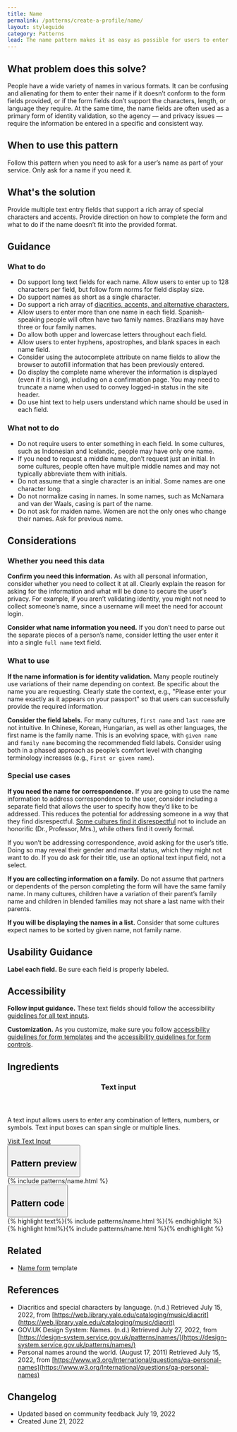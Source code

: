 ```yaml
---
title: Name
permalink: /patterns/create-a-profile/name/
layout: styleguide
category: Patterns
lead: The name pattern makes it as easy as possible for users to enter their name in the format required. This pattern is often used to validate identity and helps collect name elements in the most effective and least intrusive manner possible.
---
```


## What problem does this solve?
People have a wide variety of names in various formats. It can be confusing and alienating for them to enter their name if it doesn’t conform to the form fields provided, or if the form fields don’t support the characters, length, or language they require. At the same time, the name fields are often used as a primary form of identity validation, so the agency &#8212; and privacy issues &#8212; require the information be entered in a specific and consistent way. 

## When to use this pattern 
Follow this pattern when you need to ask for a user’s name as part of your service. Only ask for a name if you need it. 

## What's the solution
Provide multiple text entry fields that support a rich array of special characters and accents. Provide direction on how to complete the form and what to do if the name doesn’t fit into the provided format.


## Guidance

<div class="grid-row grid-gap-3">
  <div class="tablet:grid-col-5">
    <div class="do-dont">
      <div class="do-dont__do">
      <h3 class="do-dont__heading">What to do</h3>
        <div class="do-dont__content">
          <ul>
            <li>Do support long text fields for each name. Allow users to enter up to 128 characters per field, but follow form norms for field display size.</li>
            <li>Do support names as short as a single character.</li>
            <li>Do support a rich array of <a href="https://web.library.yale.edu/cataloging/music/diacrit">diacritics, accents, and alternative characters.</a></li>
            <li>Allow users to enter more than one name in each field. Spanish-speaking people will often have two family names. Brazilians may have three or four family names.</li>
            <li>Do allow both upper and lowercase letters throughout each field.</li>
            <li>Allow users to enter hyphens, apostrophes, and blank spaces in each name field.</li>
            <li>Consider using the autocomplete attribute on name fields to allow the browser to autofill information that has been previously entered.</li>
            <li>Do display the complete name wherever the information is displayed (even if it is long), including on a confirmation page. You may need to truncate a name when used to convey logged-in status in the site header.</li>
            <li>Do use hint text to help users understand which name should be used in each field.</li>
          </ul> 
        </div>
      </div>
    </div>
  </div>
  <div class="tablet:grid-col-5">
    <div class="do-dont__dont">
    <h3 class="do-dont__heading">What not to do</h3>
      <div class="do-dont__content">
          <ul>
            <li>Do not require users to enter something in each field. In some cultures, such as Indonesian and Icelandic, people may have only one name.</li>
            <li>If you need to request a middle name, don’t request just an initial. In some cultures, people often have multiple middle names and may not typically abbreviate them with initials.</li>
            <li>Do not assume that a single character is an initial. Some names are one character long.</li>
            <li>Do not normalize casing in names. In some names, such as McNamara and van der Waals, casing is part of the name.</li>
            <li>Do not ask for maiden name. Women are not the only ones who change their names. Ask for previous name.</li>
          </ul>
      </div>
    </div>
  </div>
</div>

## Considerations
### Whether you need this data
<strong>Confirm you need this information.</strong> As with all personal information, consider whether you need to collect it at all. Clearly explain the reason for asking for the information and what will be done to secure the user’s privacy. For example, if you aren’t validating identity, you might not need to collect someone’s name, since a username will meet the need for account login.

<strong>Consider what name information you need.</strong> If you don’t need to parse out the separate pieces of a person’s name, consider letting the user enter it into a single `full name` text field. 

### What to use 
<strong>If the name information is for identity validation.</strong>  Many people routinely use variations of their name depending on context. Be specific about the name you are requesting. Clearly state the context, e.g., "Please enter your name exactly as it appears on your passport" so that users can successfully provide the required information.

<strong>Consider the field labels.</strong> For many cultures, `first name` and `last name` are not intuitive. In Chinese, Korean, Hungarian, as well as other languages, the first name is the family name. This is an evolving space, with `given name` and `family name` becoming the recommended field labels. Consider using both in a phased approach as people’s comfort level with changing terminology increases (e.g., `First or given name`).

### Special use cases
<strong>If you need the name for correspondence.</strong> If you are going to use the name information to address correspondence to the user, consider including a separate field that allows the user to specify how they’d like to be addressed. This reduces the potential for addressing someone in a way that they find disrespectful. <a href="https://www.w3.org/International/questions/qa-personal-names">Some cultures find it disrespectful</a> not to include an honorific (Dr., Professor, Mrs.), while others find it overly formal. 

If you won’t be addressing correspondence, avoid asking for the user’s title. Doing so may reveal their gender and marital status, which they might not want to do. If you do ask for their title, use an optional text input field, not a select.

<strong>If you are collecting information on a family.</strong> Do not assume that partners or dependents of the person completing the form will have the same family name. In many cultures, children have a variation of their parent’s family name and children in blended families may not share a last name with their parents.

<strong>If you will be displaying the names in a list.</strong> Consider that some cultures expect names to be sorted by given name, not family name.

## Usability Guidance
<strong>Label each field.</strong> Be sure each field is properly labeled. 

## Accessibility 
<strong>Follow input guidance.</strong> These text fields should follow the accessibility  <a href="https://designsystem.digital.gov/components/text-input/">guidelines for all text inputs</a>. 

<strong>Customization.</strong> As you customize, make sure you follow [accessibility guidelines for form templates](https://designsystem.digital.gov/templates/form-templates/) and the [accessibility guidelines for form controls](https://designsystem.digital.gov/components/form/).

## Ingredients

<div class="usa-card-group flex-row margin-top-2">
  <div
  class="usa-card site-component-card grid-col-4 tablet:grid-col-4 margin-bottom-2"
  role="region"
  aria-atomic="true"
  aria-label="Visit text input component"
  data-meta="Visit text input component">
    <div class="usa-card__container">
      <header class="usa-card__header">
        <h3 class="usa-card__heading font-lang-lg">Text input</h3>
      </header>
      <div class="usa-card__body font-lang-sm">
        <p>A text input allows users to enter any combination of letters, numbers, or symbols. Text input boxes can span single or multiple lines.</p>
        <a href="{{ site.baseurl }}/components/text-input/">Visit Text Input</a>
      </div>
    </div>
  </div>
</div>

<div class="usa-accordion usa-accordion--bordered site-accordion-code site-component-preview">
  <button class="usa-accordion__button" aria-controls="accordion-preview" aria-expanded="true"><h2 id="pattern-preview">Pattern preview</h2></button>
  <div id="accordion-preview" class="usa-accordion__content">
    {% include patterns/name.html %}
  </div>
</div>
<div class="usa-accordion usa-accordion--bordered site-accordion-code site-component-preview">
  <button class="usa-accordion__button" aria-controls="accordion-code" aria-expanded="false"><h2 id="pattern-code">Pattern code</h2></button>
  <div id="accordion-code" class="usa-accordion__content highlight-code">
    <div class="usa-sr-only">
      {% highlight text%}{% include patterns/name.html %}{% endhighlight %}
    </div>
    {% highlight html%}{% include patterns/name.html %}{% endhighlight %}
  </div>
</div>

## Related
- <a href="https://designsystem.digital.gov/templates/form-templates/name-form/">Name form</a> template

## References
- Diacritics and special characters by language. (n.d.) Retrieved July 15, 2022, from [https://web.library.yale.edu/cataloging/music/diacrit](https://web.library.yale.edu/cataloging/music/diacrit) 
- GOV.UK Design System: Names. (n.d.) Retrieved July 27, 2022, from [https://design-system.service.gov.uk/patterns/names/](https://design-system.service.gov.uk/patterns/names/)
- Personal names around the world. (August 17, 2011) Retrieved July 15, 2022, from [https://www.w3.org/International/questions/qa-personal-names](https://www.w3.org/International/questions/qa-personal-names)

## Changelog
- Updated based on community feedback July 19, 2022
- Created June 21, 2022